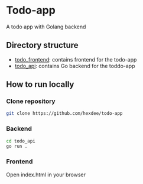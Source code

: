# Todo-app

A todo app with Golang backend

## Directory structure

- [todo_frontend](./todo_frontend): contains frontend for the todo-app
- [todo_api](./todo_api): contains Go backend for the toddo-app

## How to run locally

### Clone repository

```bash
git clone https://github.com/hexdee/todo-app
```

### Backend

```bash
cd todo_api
go run . 
```

### Frontend
Open index.html in your browser
